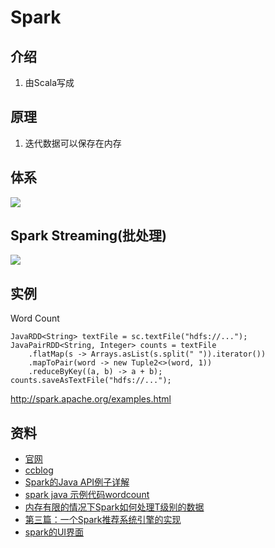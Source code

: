# Spark

## 介绍
1. 由Scala写成

## 原理
1. 迭代数据可以保存在内存

## 体系
![](http://spark.apache.org/images/spark-stack.png)

## Spark Streaming(批处理)
![](http://img.ptcms.csdn.net/article/201503/09/54fcc92668e64.jpg)

## 实例
Word Count
```
JavaRDD<String> textFile = sc.textFile("hdfs://...");
JavaPairRDD<String, Integer> counts = textFile
    .flatMap(s -> Arrays.asList(s.split(" ")).iterator())
    .mapToPair(word -> new Tuple2<>(word, 1))
    .reduceByKey((a, b) -> a + b);
counts.saveAsTextFile("hdfs://...");
```
http://spark.apache.org/examples.html

## 资料
* [官网](http://spark.apache.org/)
* [ccblog](http://www.ccblog.cn/contentTag.htm?tag_id=101)
* [Spark的Java API例子详解](https://www.cnblogs.com/itboys/p/6674132.html)
* [spark java 示例代码wordcount](https://www.cnblogs.com/brainstorm/p/7909739.html)
* [内存有限的情况下Spark如何处理T级别的数据](https://www.zhihu.com/question/23079001)
* [第三篇：一个Spark推荐系统引擎的实现](https://www.cnblogs.com/muchen/p/6882465.html)
* [spark的UI界面](http://blog.csdn.net/u013013024/article/details/73498508)

